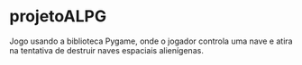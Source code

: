 # projetoALPG
Jogo usando a biblioteca Pygame, onde o jogador controla uma nave e atira na tentativa de destruir naves espaciais alienígenas.
